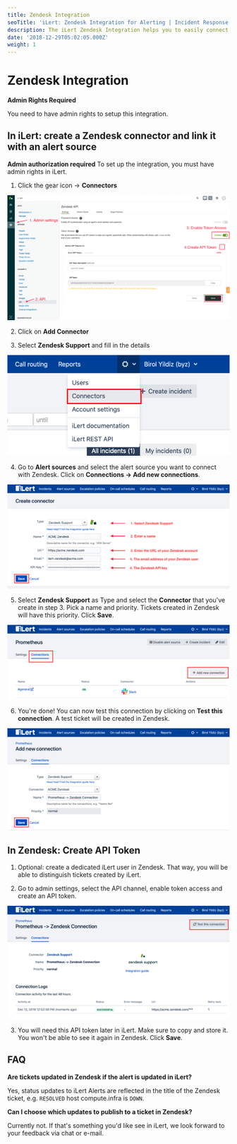 ```yaml
---
title: Zendesk Integration
seoTitle: 'iLert: Zendesk Integration for Alerting | Incident Response | Uptime'
description: The iLert Zendesk Integration helps you to easily connect iLert with Zendesk.
date: '2018-12-29T05:02:05.000Z'
weight: 1
---
```


# Zendesk Integration

**Admin Rights Required**

You need to have admin rights to setup this integration.

## In iLert: create a Zendesk connector and link it with an alert source <a id="alarm-source"></a>

**Admin authorization required** To set up the integration, you must have admin rights in iLert.

1. Click the gear icon → **Connectors**

![](../.gitbook/assets/zd1.png)

2. Click on **Add Connector**

3. Select **Zendesk Support** and fill in the details

![](../.gitbook/assets/zd2.png)

4. Go to **Alert sources** and select the alert source you want to connect with Zendesk. Click on **Connections → Add new connections**.

![](../.gitbook/assets/zd3.png)

5. Select **Zendesk Support** as Type and select the **Connector** that you've create in step 3. Pick a name and priority. Tickets created in Zendesk will have this priority. Click **Save**.

![](../.gitbook/assets/zd4.png)

6. You're done! You can now test this connection by clicking on **Test this connection**. A test ticket will be created in Zendesk.

![](../.gitbook/assets/zd5.png)

## In Zendesk: Create API Token <a id="api-token"></a>

1. Optional: create a dedicated iLert user in Zendesk. That way, you will be able to distinguish tickets created by iLert.

2. Go to admin settings, select the API channel, enable token access and create an API token. 

![](../.gitbook/assets/zd6.png)

3. You will need this API token later in iLert. Make sure to copy and store it. You won't be able to see it again in Zendesk. Click **Save**.

## FAQ <a id="faq"></a>

**Are tickets updated in Zendesk if the alert is updated in iLert?**

Yes, status updates to iLert Alerts are reflected in the title of the Zendesk ticket, e.g. `RESOLVED` host compute.infra is `DOWN`.

**Can I choose which updates to publish to a ticket in Zendesk?**

Currently not. If that's something you'd like see in iLert, we look forward to your feedback via chat or e-mail.

